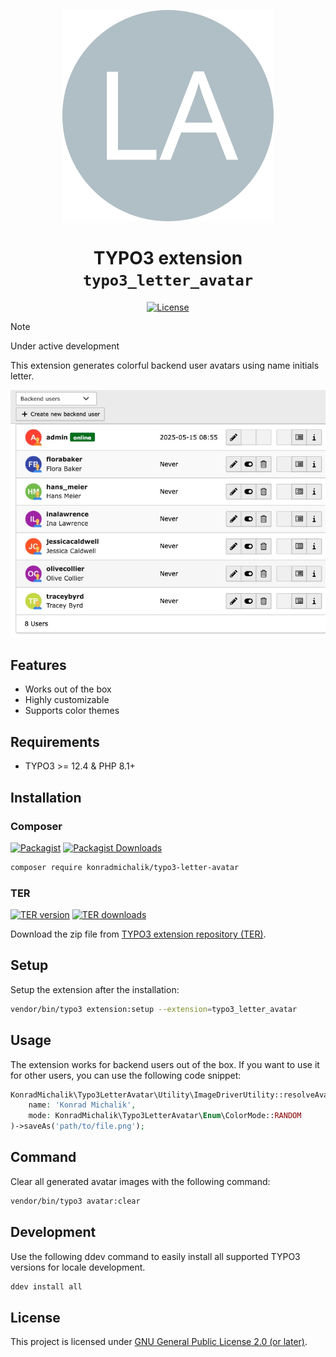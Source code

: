 <div align="center">

![Extension icon](Resources/Public/Icons/Extension.svg)

# TYPO3 extension `typo3_letter_avatar`

[![License](https://poser.pugx.org/konradmichalik/typo3-letter-avatar/license)](LICENSE.md)

</div>

> [!NOTE]
> Under active development

This extension generates colorful backend user avatars using name initials letter.

![user-list.jpg](Documentation/Images/user-list.jpg)

## Features

* Works out of the box
* Highly customizable
* Supports color themes

## Requirements

* TYPO3 >= 12.4 & PHP 8.1+

## Installation

### Composer

[![Packagist](https://img.shields.io/packagist/v/konradmichalik/typo3-letter-avatar?label=version&logo=packagist)](https://packagist.org/packages/xima/xima-typo3-content-planner)
[![Packagist Downloads](https://img.shields.io/packagist/dt/konradmichalik/typo3-letter-avatar?color=brightgreen)](https://packagist.org/packages/xima/xima-typo3-content-planner)

``` bash
composer require konradmichalik/typo3-letter-avatar
```

### TER

[![TER version](https://typo3-badges.dev/badge/typo3_letter_avatar/version/shields.svg)](https://extensions.typo3.org/extension/xima_typo3_content_planner)
[![TER downloads](https://typo3-badges.dev/badge/typo3_letter_avatar/downloads/shields.svg)](https://extensions.typo3.org/extension/xima_typo3_content_planner)

Download the zip file from [TYPO3 extension repository (TER)](https://extensions.typo3.org/extension/typo3_letter_avatar).

## Setup

Setup the extension after the installation:

``` bash
vendor/bin/typo3 extension:setup --extension=typo3_letter_avatar
```

## Usage

The extension works for backend users out of the box. If you want to use it for other users, you can use the following code snippet:

```php
KonradMichalik\Typo3LetterAvatar\Utility\ImageDriverUtility::resolveAvatarService(
    name: 'Konrad Michalik',
    mode: KonradMichalik\Typo3LetterAvatar\Enum\ColorMode::RANDOM
)->saveAs('path/to/file.png');
```

## Command

Clear all generated avatar images with the following command:

```bash
vendor/bin/typo3 avatar:clear
```

## Development

Use the following ddev command to easily install all supported TYPO3 versions for locale development.

```bash
ddev install all
```

## License

This project is licensed
under [GNU General Public License 2.0 (or later)](LICENSE.md).
